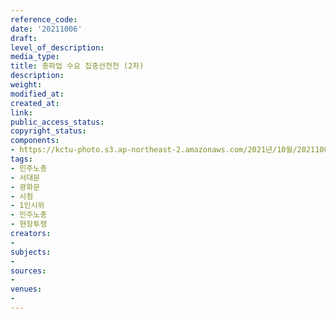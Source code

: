 ```yaml
---
reference_code: 
date: '20211006'
draft: 
level_of_description: 
media_type: 
title: 총파업 수요 집중선전전 (2차)
description: 
weight: 
modified_at: 
created_at: 
link: 
public_access_status: 
copyright_status: 
components:
- https://kctu-photo.s3.ap-northeast-2.amazonaws.com/2021년/10월/20211006-총파업+수요+집중선전전+(2차)_민주노총_서대문_광화문_시청_1인시위_민주노총_현장투쟁/_1D28290.jpg
tags:
- 민주노총
- 서대문
- 광화문
- 시청
- 1인시위
- 민주노총
- 현장투쟁
creators:
- 
subjects:
- 
sources:
- 
venues:
- 
---
```

